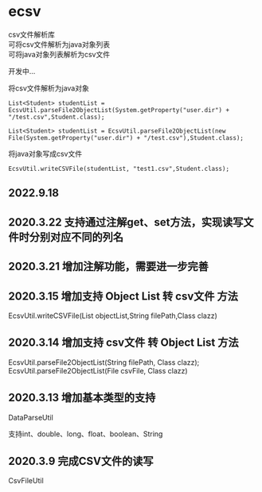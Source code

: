 # ecsv

csv文件解析库    
可将csv文件解析为java对象列表  
可将java对象列表解析为csv文件  

开发中...

将csv文件解析为java对象

    List<Student> studentList = EcsvUtil.parseFile2ObjectList(System.getProperty("user.dir") + "/test.csv",Student.class);
    
    List<Student> studentList = EcsvUtil.parseFile2ObjectList(new File(System.getProperty("user.dir") + "/test.csv"),Student.class);

将java对象写成csv文件

    EcsvUtil.writeCSVFile(studentList, "test1.csv",Student.class);
## 2022.9.18    
## 2020.3.22 支持通过注解get、set方法，实现读写文件时分别对应不同的列名

## 2020.3.21 增加注解功能，需要进一步完善

## 2020.3.15 增加支持 Object List  转 csv文件 方法

EcsvUtil.writeCSVFile(List<T> objectList,String filePath,Class clazz)

## 2020.3.14 增加支持 csv文件 转 Object List 方法

EcsvUtil.parseFile2ObjectList(String filePath, Class<T> clazz);
EcsvUtil.parseFile2ObjectList(File csvFile, Class<T> clazz)

## 2020.3.13 增加基本类型的支持

DataParseUtil

支持int、double、long、float、boolean、String

## 2020.3.9 完成CSV文件的读写

CsvFileUtil
